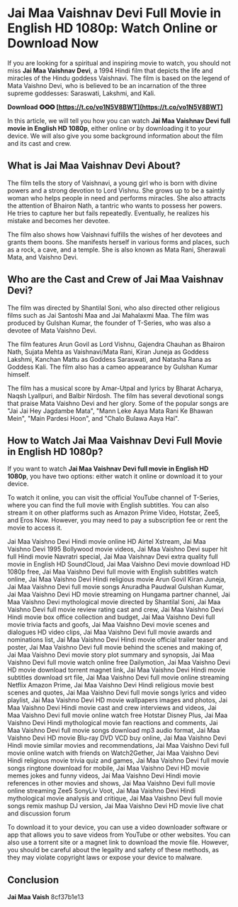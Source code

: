 
 
# Jai Maa Vaishnav Devi Full Movie in English HD 1080p: Watch Online or Download Now
 
If you are looking for a spiritual and inspiring movie to watch, you should not miss **Jai Maa Vaishnav Devi**, a 1994 Hindi film that depicts the life and miracles of the Hindu goddess Vaishnavi. The film is based on the legend of Mata Vaishno Devi, who is believed to be an incarnation of the three supreme goddesses: Saraswati, Lakshmi, and Kali.
 
**Download ✪✪✪ [https://t.co/vo1N5V8BWT](https://t.co/vo1N5V8BWT)**


 
In this article, we will tell you how you can watch **Jai Maa Vaishnav Devi full movie in English HD 1080p**, either online or by downloading it to your device. We will also give you some background information about the film and its cast and crew.
 
## What is Jai Maa Vaishnav Devi About?
 
The film tells the story of Vaishnavi, a young girl who is born with divine powers and a strong devotion to Lord Vishnu. She grows up to be a saintly woman who helps people in need and performs miracles. She also attracts the attention of Bhairon Nath, a tantric who wants to possess her powers. He tries to capture her but fails repeatedly. Eventually, he realizes his mistake and becomes her devotee.
 
The film also shows how Vaishnavi fulfills the wishes of her devotees and grants them boons. She manifests herself in various forms and places, such as a rock, a cave, and a temple. She is also known as Mata Rani, Sherawali Mata, and Vaishno Devi.
 
## Who are the Cast and Crew of Jai Maa Vaishnav Devi?
 
The film was directed by Shantilal Soni, who also directed other religious films such as Jai Santoshi Maa and Jai Mahalaxmi Maa. The film was produced by Gulshan Kumar, the founder of T-Series, who was also a devotee of Mata Vaishno Devi.
 
The film features Arun Govil as Lord Vishnu, Gajendra Chauhan as Bhairon Nath, Sujata Mehta as Vaishnavi/Mata Rani, Kiran Juneja as Goddess Lakshmi, Kanchan Mattu as Goddess Saraswati, and Natasha Rana as Goddess Kali. The film also has a cameo appearance by Gulshan Kumar himself.
 
The film has a musical score by Amar-Utpal and lyrics by Bharat Acharya, Naqsh Lyallpuri, and Balbir Nirdosh. The film has several devotional songs that praise Mata Vaishno Devi and her glory. Some of the popular songs are "Jai Jai Hey Jagdambe Mata", "Mann Leke Aaya Mata Rani Ke Bhawan Mein", "Main Pardesi Hoon", and "Chalo Bulawa Aaya Hai".
 
## How to Watch Jai Maa Vaishnav Devi Full Movie in English HD 1080p?
 
If you want to watch **Jai Maa Vaishnav Devi full movie in English HD 1080p**, you have two options: either watch it online or download it to your device.
 
To watch it online, you can visit the official YouTube channel of T-Series, where you can find the full movie with English subtitles. You can also stream it on other platforms such as Amazon Prime Video, Hotstar, Zee5, and Eros Now. However, you may need to pay a subscription fee or rent the movie to access it.
 
Jai Maa Vaishno Devi Hindi movie online HD Airtel Xstream,  Jai Maa Vaishno Devi 1995 Bollywood movie videos,  Jai Maa Vaishno Devi super hit full Hindi movie Navratri special,  Jai Maa Vaishnav Devi extra quality full movie in English HD SoundCloud,  Jai Maa Vaishno Devi movie download HD 1080p free,  Jai Maa Vaishno Devi full movie with English subtitles watch online,  Jai Maa Vaishno Devi Hindi religious movie Arun Govil Kiran Juneja,  Jai Maa Vaishno Devi full movie songs Anuradha Paudwal Gulshan Kumar,  Jai Maa Vaishno Devi HD movie streaming on Hungama partner channel,  Jai Maa Vaishno Devi mythological movie directed by Shantilal Soni,  Jai Maa Vaishno Devi full movie review rating cast and crew,  Jai Maa Vaishno Devi Hindi movie box office collection and budget,  Jai Maa Vaishno Devi full movie trivia facts and goofs,  Jai Maa Vaishno Devi movie scenes and dialogues HD video clips,  Jai Maa Vaishno Devi full movie awards and nominations list,  Jai Maa Vaishno Devi Hindi movie official trailer teaser and poster,  Jai Maa Vaishno Devi full movie behind the scenes and making of,  Jai Maa Vaishno Devi movie story plot summary and synopsis,  Jai Maa Vaishno Devi full movie watch online free Dailymotion,  Jai Maa Vaishno Devi HD movie download torrent magnet link,  Jai Maa Vaishno Devi Hindi movie subtitles download srt file,  Jai Maa Vaishno Devi full movie online streaming Netflix Amazon Prime,  Jai Maa Vaishno Devi Hindi religious movie best scenes and quotes,  Jai Maa Vaishno Devi full movie songs lyrics and video playlist,  Jai Maa Vaishno Devi HD movie wallpapers images and photos,  Jai Maa Vaishno Devi Hindi movie cast and crew interviews and videos,  Jai Maa Vaishno Devi full movie online watch free Hotstar Disney Plus,  Jai Maa Vaishno Devi Hindi mythological movie fan reactions and comments,  Jai Maa Vaishno Devi full movie songs download mp3 audio format,  Jai Maa Vaishno Devi HD movie Blu-ray DVD VCD buy online,  Jai Maa Vaishno Devi Hindi movie similar movies and recommendations,  Jai Maa Vaishno Devi full movie online watch with friends on Watch2Gether,  Jai Maa Vaishno Devi Hindi religious movie trivia quiz and games,  Jai Maa Vaishno Devi full movie songs ringtone download for mobile,  Jai Maa Vaishno Devi HD movie memes jokes and funny videos,  Jai Maa Vaishno Devi Hindi movie references in other movies and shows,  Jai Maa Vaishno Devi full movie online streaming Zee5 SonyLiv Voot,  Jai Maa Vaishno Devi Hindi mythological movie analysis and critique,  Jai Maa Vaishno Devi full movie songs remix mashup DJ version,  Jai Maa Vaishno Devi HD movie live chat and discussion forum
 
To download it to your device, you can use a video downloader software or app that allows you to save videos from YouTube or other websites. You can also use a torrent site or a magnet link to download the movie file. However, you should be careful about the legality and safety of these methods, as they may violate copyright laws or expose your device to malware.
 
## Conclusion
 
**Jai Maa Vaish**
 8cf37b1e13
 
